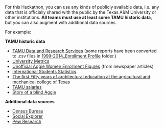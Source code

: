 For this Hackathon, you can use any kinds of publicly available data, i.e. any data that is officially shared with the public by the Texas A&M University or other institutions. **All teams must use at least some TAMU historic data**, but you can also augment with additional data sources.

For example:


**TAMU historic data**

- [TAMU Data and Research Services](http://dars.tamu.edu/Data-and-Reports/Student) (some reports have been converted to .csv files in [1999-2014_Enrollment Profile](https://github.com/HackathonTAMU/04.04.14_Diversity_Open_Data_Hackathon/tree/master/Data/1999-2014_Enrollment%20Profile) folder.)
- [University Metrics](https://accountability.tamu.edu/content/university-metrics)
- [Unofficial Aggie Women Enrollment Figures](https://github.com/HackathonTAMU/04.04.14_Diversity_Open_Data_Hackathon/blob/master/Data/Aggie%20Women%20Enrollment%20Figures.docx) (from newspaper articles)
- [International Students Statistics](https://github.com/HackathonTAMU/04.04.14_Diversity_Open_Data_Hackathon/blob/master/Data/International%20Students%20Statistics.doc)
- [The first Fifty years of architectural education at the agricultural and mechanical college of Texas](https://github.com/HackathonTAMU/04.04.14_Diversity_Open_Data_Hackathon/blob/master/Data/The%20first%20Fifty%20years%20of%20architectural%20education%20at%20the%20agricultural%20and%20mechanical%20college%20of%20Texas.pdf)
- [TAMU salaries](http://www.texastribune.org/library/data/government-employee-salaries/texas-am-university/)
- [Story of a blind Aggie](https://github.com/HackathonTAMU/04.04.14_Diversity_Open_Data_Hackathon/blob/master/Data/Story%20of%20a%20blind%20Aggie.docx)

**Additional data sources**

- [Census Bureau](http://www.census.gov/)
- [Social Explorer](http://www.socialexplorer.com/)
- [Pew Research](http://www.pewresearch.org/data/)

